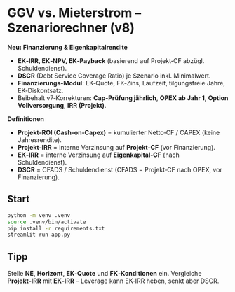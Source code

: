 # GGV vs. Mieterstrom – Szenariorechner (v8)

**Neu: Finanzierung & Eigenkapitalrendite**
- **EK‑IRR, EK‑NPV, EK‑Payback** (basierend auf Projekt‑CF abzügl. Schuldendienst).
- **DSCR** (Debt Service Coverage Ratio) je Szenario inkl. Minimalwert.
- **Finanzierungs‑Modul**: EK‑Quote, FK‑Zins, Laufzeit, tilgungsfreie Jahre, EK‑Diskontsatz.
- Beibehalt v7‑Korrekturen: **Cap‑Prüfung jährlich**, **OPEX ab Jahr 1**, **Option Vollversorgung**, **IRR (Projekt)**.

**Definitionen**
- **Projekt‑ROI (Cash‑on‑Capex)** = kumulierter Netto‑CF / CAPEX (keine Jahresrendite).
- **Projekt‑IRR** = interne Verzinsung auf **Projekt‑CF** (vor Finanzierung).
- **EK‑IRR** = interne Verzinsung auf **Eigenkapital‑CF** (nach Schuldendienst).
- **DSCR** = CFADS / Schuldendienst (CFADS = Projekt‑CF nach OPEX, vor Finanzierung).

## Start
```bash
python -m venv .venv
source .venv/bin/activate
pip install -r requirements.txt
streamlit run app.py
```

## Tipp
Stelle **NE**, **Horizont**, **EK‑Quote** und **FK‑Konditionen** ein. Vergleiche **Projekt‑IRR** mit **EK‑IRR** – Leverage kann EK‑IRR heben, senkt aber DSCR.
